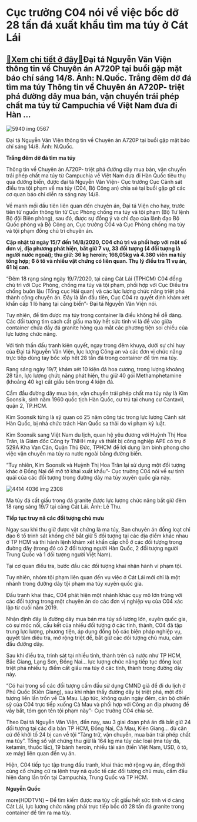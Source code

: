 Cục trưởng C04 nói về việc bốc dỡ 28 tấn đá xuất khẩu tìm ma túy ở Cát Lái
==========================================================================

[:gift:Xem chi tiết ở đây:gift:](https://hddtvn.com/cuc-truong-c04-noi-ve-viec-boc-do-28-tan-da-xuat-khau-tim-ma-tuy-o-cat-lai/)Đại tá Nguyễn Văn Viện thông tin về Chuyên án A720P tại buổi gặp mặt báo chí sáng 14/8. Ảnh: N.Quốc. Trắng đêm dỡ đá tìm ma túy Thông tin về Chuyên án A720P- triệt phá đường dây mua bán, vận chuyển trái phép chất ma túy từ Campuchia về Việt Nam đưa đi Hàn …
-----------------------------------------------------------------------------------------------------------------------------------------------------------------------------------------------------------------------------------------------------------------





![5940 img 0567](https://haiquanonline.com.vn/stores/news_dataimages/binhht/082020/14/11/in_article/5940_IMG_0567.jpg?rt=20200814141033 "undefined")



Đại tá Nguyễn Văn Viện thông tin về Chuyên án A720P tại buổi gặp mặt báo chí sáng 14/8. Ảnh: N.Quốc.






**Trắng đêm dỡ đá tìm ma túy**


Thông tin về Chuyên án A720P- triệt phá đường dây mua bán, vận chuyển trái phép chất ma túy từ Campuchia về Việt Nam đưa đi Hàn Quốc tiêu thụ qua đường biển, được đại tá Nguyễn Văn Viện- Cục trưởng Cục Cảnh sát điều tra tội phạm về ma túy (C04, Bộ Công an) chia sẻ tại buổi gặp gỡ các cơ quan báo chí diễn ra sáng nay 14/8.


Về manh mối đầu tiên liên quan đến chuyên án, Đại tá Viện cho hay, trước tiên từ nguồn thông tin từ Cục Phòng chống ma túy và tội phạm (Bộ Tư lệnh Bộ đội Biên phòng), sau đó, được sự đồng ý và chỉ đạo của lãnh đạo Bộ Quốc phòng và Bộ Công an, Cục trưởng C04 và Cục Phòng chống ma túy và tội phạm đồng chủ trì chuyên án.





**Cập nhật từ ngày 15/7 đến 14/8/2020, C04 chủ trì và phối hợp với một số đơn vị, địa phương phát hiện, bắt giữ 7 vụ, 33 đối tượng (4 đối tượng là người nước ngoài); thu giữ: 36 kg heroin; 166,05kg và 4.380 viên ma túy tổng hợp; 6 ô tô và nhiều vật chứng có liên quan. Thụ lý điều tra 11 vụ án, 61 bị can.**



“Đêm 18 rạng sáng ngày 19/7/2020, tại cảng Cát Lái (TPHCM) C04 đồng chủ trì với Cục Phòng, chống ma túy và tội phạm, phối hợp với Cục Điều tra chống buôn lậu (Tổng cục Hải quan) và các lực lượng chức năng triệt phá thành công chuyên án. Đây là lần đầu tiên, Cục C04 ra quyết định khám xét khẩn cấp 1 lô hàng tại cảng biển”- Đại tá Nguyễn Văn Viện nói.


Tuy nhiên, để tìm được ma túy trong container là điều không hề dễ dàng. Các đối tượng tìm cách cất giấu ma túy hết sức tinh vi là để vào giữa container chứa đầy đá granite hòng qua mắt các phương tiện soi chiếu của lực lượng chức năng.


Với tinh thần đấu tranh kiên quyết, ngay trong đêm khuya, dưới sự chỉ huy của Đại tá Nguyễn Văn Viện, lực lượng Công an và các đơn vị chức năng trực tiếp dùng tay bốc xếp hết 28 tấn đá trong container để tìm ma túy.


Rạng sáng ngày 19/7, khám xét 10 kiện đá hoa cương, trọng lượng khoảng 28 tấn, lực lượng chức năng phát hiện, thu giữ 40 gói Methamphetamine (khoảng 40 kg) cất giấu bên trong 4 kiện đá.


Cầm đầu đường dây mua bán, vận chuyển trái phép chất ma túy này là Kim Soonsik, sinh năm 1960 quốc tịch Hàn Quốc, cư trú tại chung cư Cantavil, quận 2, TP.HCM.


Kim Soonsik từng là sỹ quan có 25 năm công tác trong lực lượng Cảnh sát Hàn Quốc, bị nhà chức trách Hàn Quốc sa thải do vi phạm kỷ luật.


Kim Soonsik sang Việt Nam du lịch, quan hệ yêu đương với Huỳnh Thị Hoa Trân, là Giám đốc Công ty TNHH máy và thiết bị công nghiệp APE có trụ ở 529A Kha Vạn Cân, Quận Thủ Đức, TPHCM để lợi dụng làm bình phong cho việc vận chuyển ma túy ra nước ngoài bằng đường biển.


“Tuy nhiên, Kim Soonsik và Huỳnh Thị Hoa Trân lại sử dụng một đối tượng khác ở Đồng Nai để mở tờ khai xuất khẩu”- Cục trưởng C04 nói về sự tinh quái của các đối tượng trong đường dây ma túy xuyên quốc gia này.





![4414 4036 img 2308](https://haiquanonline.com.vn/stores/news_dataimages/binhht/082020/03/15/in_article/4414_4036_IMG-2308.jpg?rt=20200814141033 "undefined")


 Ma túy đá cất giấu trong đá granite được lực lượng chức năng bắt giữ đêm 18 rạng sáng 19/7 tại cảng Cát Lái. Ảnh: Lê Thu.



**Tiếp tục truy nã các đối tượng chủ mưu**


Ngay sau khi thu giữ được vật chứng là ma túy, Ban chuyên án đồng loạt chỉ đạo 6 tổ trinh sát khống chế bắt giữ 5 đối tượng tại các địa điểm khác nhau ở TP HCM và thi hành lệnh khám xét khẩn cấp chỗ ở các đối tượng trong đường dây (trong đó có 2 đối tượng người Hàn Quốc, 2 đối tượng người Trung Quốc và 1 đối tượng người Việt Nam).


Tại cơ quan điều tra, bước đầu các đối tượng khai nhận hành vi phạm tội.


Tuy nhiên, nhóm tội phạm liên quan đến vụ việc ở Cát Lái mới chỉ là một nhánh trong đường dây tội phạm ma túy xuyên quốc gia.


Đấu tranh khai thác, C04 phát hiện một nhánh khác quy mô lớn trùng với các đối tượng trong một chuyên án do các đơn vị nghiệp vụ của C04 xác lập từ cuối năm 2019.


Nhận định đây là đường dây mua bán ma túy số lượng lớn, xuyên quốc gia, có sự móc nối, cấu kết của nhiều đối tượng ở các tỉnh, thành, C04 đã tập trung lực lượng, phương tiện, áp dụng đồng bộ các biện pháp nghiệp vụ, quyết tâm điều tra, mở rộng triệt để, bắt giữ các đối tượng chủ mưu, cầm đầu đường dây.


Sau khi điều tra, trinh sát tại nhiều tỉnh, thành trên cả nước như TP HCM, Bắc Giang, Lạng Sơn, Đồng Nai… lực lượng chức năng tiếp tục đồng loạt triệt phá nhiều tụ điểm cất giấu ma túy ở các tỉnh, thành trong đường dây này.


“Có hai trong số các đối tượng cầm đầu sử dụng CMND giả để đi du lịch ở Phú Quốc (Kiên Giang), sau khi nhận thấy đường dây bị triệt phá, một đối tượng liền lẩn trốn về Cà Mau. Lập tức, không quản ngày đêm, cán bộ chiến sỹ của C04 trực tiếp xuống Cà Mau và phối hợp với Công an địa phương để vây bắt, tóm gọn tên tội phạm này”- Cục trưởng C04 chia sẻ.


Theo Đại tá Nguyễn Văn Viện, đến nay, sau 3 giai đoạn phá án đã bắt giữ 24 đối tượng tại các địa bàn TP HCM, Đồng Nai, Cà Mau, Kiên Giang… đủ căn cứ để khởi tố 24 bị can về tội “Tàng trữ, vận chuyển, mua bán trái phép chất ma túy”. Tổng số vật chứng thu giữ là 164 kg ma túy các loại (ma túy đá, ketamin, thuốc lắc), 19 bánh heroin, nhiều tài sản (tiền Việt Nam, USD, ô tô, xe máy) liên quan đến vụ án.


Hiện, C04 tiếp tục tập trung đấu tranh, khai thác mở rộng vụ án, đồng thời củng cố chứng cứ ra lệnh truy nã quốc tế các đối tượng chủ mưu, cầm đầu hiện đang lẩn trốn tại Campuchia, Trung Quốc và TP HCM.




**Nguyễn Quốc**



more(HDDTVN) – Để tìm kiếm được ma túy cất giấu hết sức tinh vi ở cảng Cát Lái, lực lượng chức năng phải trực tiếp bốc dỡ 28 tấn đá granite trong container để tìm ra ma túy.

